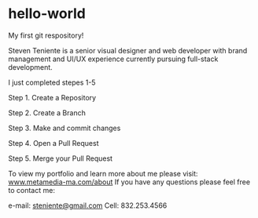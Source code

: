 # hello-world
My first git respository!

Steven Teniente is a senior visual designer and web developer with brand management and UI/UX experience currently pursuing full-stack development.

I just completed stepes 1-5

Step 1. Create a Repository

Step 2. Create a Branch

Step 3. Make and commit changes

Step 4. Open a Pull Request

Step 5. Merge your Pull Request

To view my portfolio and learn more about me please visit: www.metamedia-ma.com/about
If you have any questions please feel free to contact me:

e-mail: steniente@gmail.com
Cell: 832.253.4566



